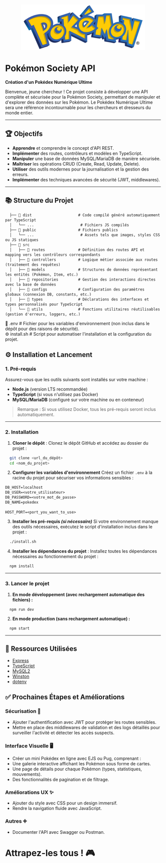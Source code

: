 


<p align="center">
  <img src="./public/pokemon-logo.png" alt="Logo du projet" width="400">
</p>



# Pokémon Society API


**Création d'un Pokédex Numérique Ultime**

Bienvenue, jeune chercheur ! Ce projet consiste à développer une API complète et sécurisée pour la Pokémon Society, permettant de manipuler et d'explorer des données sur les Pokémon. Le Pokédex Numérique Ultime sera une référence incontournable pour les chercheurs et dresseurs du monde entier.


---

## 🏆 Objectifs

- **Apprendre** et comprendre le concept d'API REST.
- **Implémenter** des routes, contrôleurs et modèles en TypeScript.
- **Manipuler** une base de données MySQL/MariaDB de manière sécurisée.
- **Maîtriser** les opérations CRUD (Create, Read, Update, Delete).
- **Utiliser** des outils modernes pour la journalisation et la gestion des erreurs.
- **Implémenter** des techniques avancées de sécurité (JWT, middlewares).

---

## 📚 Structure du Projet

```plaintext
  ├── 📂 dist                     # Code compilé généré automatiquement par TypeScript
  │   └── ...                     # Fichiers JS compilés
  ├── 📂 public                   # Fichiers publics
  │   └── ...                     # Assets tels que images, styles CSS ou JS statiques
  ├── 📂 src
  │   ├── 📂 routes               # Définition des routes API et mapping vers les contrôleurs correspondants
  │   ├── 📂 controllers          # Logique métier associée aux routes (traitement des requêtes)
  │   ├── 📂 models               # Structures de données représentant les entités (Pokémon, Item, etc.)
  │   ├── 📂 repositories         # Gestion des interactions directes avec la base de données
  │   ├── 📂 configs              # Configuration des paramètres globaux (connexion DB, constants, etc.)
  │   ├── 📂 types                # Déclarations des interfaces et types personnalisés pour TypeScript
  │   └── 📂 utils                # Fonctions utilitaires réutilisables (gestion d'erreurs, loggers, etc.)
``` 

📄 .env # Fichier pour les variables d'environnement (non inclus dans le dépôt pour des raisons de sécurité).  
⚙️ install.sh # Script pour automatiser l'installation et la configuration du projet.  

## ⚙️ Installation et Lancement

### 1. **Pré-requis**
Assurez-vous que les outils suivants sont installés sur votre machine :
- **Node.js** (version LTS recommandée)
- **TypeScript** (si vous n'utilisez pas Docker)
- **MySQL/MariaDB** (configuré sur votre machine ou en conteneur)

> Remarque : Si vous utilisez Docker, tous les pré-requis seront inclus automatiquement.

---

### 2. **Installation**
1. **Cloner le dépôt** :
Clonez le dépôt GitHub et accédez au dossier du projet :
```bash
  git clone <url_du_dépôt>
  cd <nom_du_projet>
```

2. **Configurer les variables d'environnement**
Créez un fichier `.env` à la racine du projet pour sécuriser vos informations sensibles :
```env
DB_HOST=localhost
DB_USER=<votre_utilisateur>
DB_PASSWORD=<votre_mot_de_passe>
DB_NAME=pokedex

HOST_PORT=<port_you_want_to_use>
```

3. **Installer les pré-requis *(si nécessaire)***
Si votre environnement manque des outils nécessaires, exécutez le script d'installation inclus dans le projet :
```bash
  ./install.sh
```

4. **Installer les dépendances du projet** :
Installez toutes les dépendances nécessaires au fonctionnement du projet :
```bash
  npm install
```
---

### 3. **Lancer le projet**
1. **En mode développement (avec rechargement automatique des fichiers) :**
```bash
  npm run dev
```

2. **En mode production (sans rechargement automatique) :**
```bash
  npm start
```

---

## 🌟 Ressources Utilisées
- [Express](https://expressjs.com/)
- [TypeScript](https://www.typescriptlang.org/)
- [MySQL2](https://github.com/sidorares/node-mysql2)
- [Winston](https://github.com/winstonjs/winston)
- [dotenv](https://github.com/motdotla/dotenv)


## ✅ Prochaines Étapes et Améliorations
  ### Sécurisation 🔐
  - Ajouter l'authentification avec JWT pour protéger les routes sensibles.
  - Mettre en place des middlewares de validation et des logs détaillés pour surveiller l'activité et détecter les accès suspects.
  ### Interface Visuelle 🖥️
  - Créer un mini Pokédex en ligne avec EJS ou Pug, comprenant :
  - Une galerie interactive affichant les Pokémon sous forme de cartes.
  - Une page de détails pour chaque Pokémon (types, statistiques, mouvements).
  - Des fonctionnalités de pagination et de filtrage.
  ### Améliorations UX ✨
  - Ajouter du style avec CSS pour un design immersif.
  - Rendre la navigation fluide avec JavaScript.
  ### Autres ➕
  - Documenter l'API avec Swagger ou Postman.
    

# Attrapez-les tous ! 🎮

